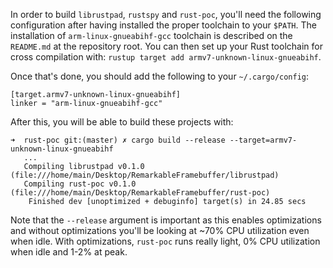 In order to build `librustpad`, `rustspy` and `rust-poc`, you'll need the following configuration after having installed the proper toolchain to your `$PATH`. The installation of `arm-linux-gnueabihf-gcc` toolchain is described on the `README.md` at the repository root. You can then set up your Rust toolchain for cross compilation with: `rustup target add armv7-unknown-linux-gnueabihf`.

Once that's done, you should add the following to your `~/.cargo/config`:
```
[target.armv7-unknown-linux-gnueabihf]
linker = "arm-linux-gnueabihf-gcc"
```

After this, you will be able to build these projects with:
```
➜  rust-poc git:(master) ✗ cargo build --release --target=armv7-unknown-linux-gnueabihf
   ...
   Compiling librustpad v0.1.0 (file:///home/main/Desktop/RemarkableFramebuffer/librustpad)
   Compiling rust-poc v0.1.0 (file:///home/main/Desktop/RemarkableFramebuffer/rust-poc)
    Finished dev [unoptimized + debuginfo] target(s) in 24.85 secs
```

Note that the `--release` argument is important as this enables optimizations and without optimizations you'll be looking at ~70% CPU utilization even when idle. With optimizations, `rust-poc` runs really light, 0% CPU utilization when idle and 1-2% at peak.
